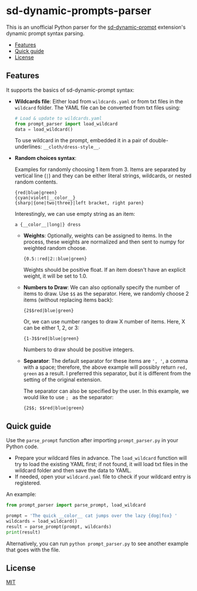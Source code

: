# sd-dynamic-prompts-parser

This is an unofficial Python parser for the [sd-dynamic-prompt](https://github.com/adieyal/sd-dynamic-prompts) extension's dynamic prompt syntax parsing. 

- [Features](#features)
- [Quick guide](#quick-guide)
- [License](#license)

## Features

It supports the basics of sd-dynamic-prompt syntax:

* **Wildcards file**: Either load from `wildcards.yaml` or from txt files in the `wildcard` folder. The YAML file can be converted from txt files using:
  
  ```python
  # Load & update to wildcards.yaml
  from prompt_parser import load_wildcard
  data = load_wildcard()
  ```
  
  To use wildcard in the prompt, embedded it in a pair of double-underlines: `__cloth/dress-style__`.

* **Random choices syntax**:
  
  Examples for randomly choosing 1 item from 3. Items are separated by vertical line (`|`) and they can be either literal strings, wildcards, or nested random contents.
  ```
  {red|blue|green}
  {cyan|violet|__color__}
  {sharp|{one|two|three}|left bracket, right paren}
  ```
  
  Interestingly, we can use empty string as an item:
  ```
  a {__color__|long|} dress
  ```

  - **Weights**: Optionally, weights can be assigned to items. In the process, these weights are normalized and then sent to numpy for weighted random choose.
    ```
    {0.5::red|2::blue|green}
    ```
    
    Weights should be positive float. If an item doesn't have an explicit weight, it will be set to 1.0.

  - **Numbers to Draw**: We can also optionally specify the number of items to draw. Use `$$` as the separator. Here, we randomly choose 2 items (without replacing items back):
    ```
    {2$$red|blue|green}
    ```

    Or, we can use number ranges to draw X number of items. Here, X can be either 1, 2, or 3:
    ```
    {1-3$$red|blue|green}
    ```
    
    Numbers to draw should be positive integers. 

  - **Separator**: The default separator for these items are `', '`, a comma with a space; therefore, the above example will possibly return `red, green` as a result. I preferred this separator, but it is different from the setting of the original extension. 

    The separator can also be specified by the user. In this example, we would like to use `; ` as the separator:
    ```
    {2$$; $$red|blue|green}
    ```

## Quick guide

Use the `parse_prompt` function after importing `prompt_parser.py` in your Python code. 

* Prepare your wildcard files in advance. The `load_wildcard` function will try to load the existing YAML first; if not found, it will load txt files in the wildcard folder and then save the data to YAML.
* If needed, open your `wildcard.yaml` file to check if your wildcard entry is registered.

An example:

```python
from prompt_parser import parse_prompt, load_wildcard

prompt = 'The quick __color__ cat jumps over the lazy {dog|fox} '
wildcards = load_wildcard()
result = parse_prompt(prompt, wildcards)
print(result)
```

Alternatively, you can run `python prompt_parser.py` to see another example that goes with the file.

## License

[MIT](./LICENSE)
